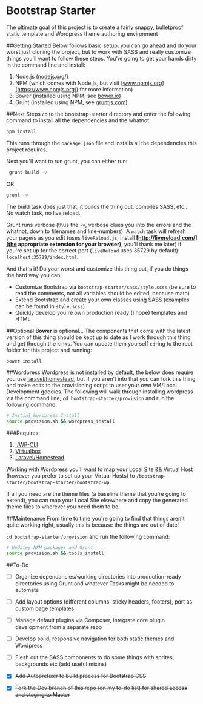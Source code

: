 Bootstrap Starter
=================

The ultimate goal of this project is to create a fairly snappy, bulletproof static template and Wordpress theme authoring environment

##Getting Started
Below follows basic setup, you can go ahead and do your worst just cloning the project, but to work with SASS and really customize things you'll want to follow these steps.
You're going to get your hands dirty in the command line and install:
  1. Node.js ([nodejs.org/](http://nodejs.org/))
  2. NPM (which comes with Node.js, but visit [www.npmjs.org](https://www.npmjs.org/) for more information)
  3. Bower (installed using NPM, see [bower.io](http://bower.io/))
  4. Grunt (installed using NPM, see [gruntjs.com](http://gruntjs.com/getting-started))

##Next Steps
`cd` to the bootstrap-starter directory and enter the following command to install all the dependencies and the whatnot: 
``` bash
npm install
``` 
This runs through the `package.json` file and installs all the dependencies this project requires.
 
Next you'll want to run grunt, you can either run: 
``` bash
 grunt build -v 
```
 OR 
 ``` bash
 grunt -v 
 ``` 
 The build task does just that, it builds the thing out, compiles SASS, etc... No watch task, no live reload.
 
 Grunt runs verbose (thus the `-v`, verbose clues you into the errors and the whatnot, down to filenames and line-numbers). A `watch` task will refresh your page/s as you edit (uses `liveReload.js`, install __[http://livereload.com/](the appropriate extension for your browser)__, you'll thank me later) if you're set up for the correct port (`liveReload` uses 35729 by default): `localhost:35729/index.html`.
  
And that's it! Do your worst and customize this thing out, if you do things the hard way you can:
* Customize Bootstrap via `bootstrap-starter/sass/style.scss` (be sure to read the comments, not all variables should be edited, because math)
* Extend Bootstrap and create your own classes using SASS (examples can be found in `style.scss`)
* Quickly develop you're own production ready (I hope) templates and HTML

##Optional
__Bower__ is optional... The components that come with the latest version of this thing should be kept up to date as I work through this thing and get through the kinks. You can update them yourself `cd`-ing to the root folder for this project and running:
``` bash
bower install
```

##Wordpress
Wordpress is not installed by default, the below does require you use [laravel/homestead](https://github.com/laravel/homestead), but if you aren't into that you can fork this thing and make edits to the provisioning script to user your own VM/Local Development goodies. The following will walk through installing wordpress via the command line, `cd bootstrap-starter/provision` and run the following command:

``` bash
# Initial Wordpress Install
source provision.sh && wordpress_install
```
###Requires:
  1. [./WP-CLI](http://wp-cli.org/)
  2. [Virtualbox](https://www.virtualbox.org/wiki/Downloads)
  3. [Laravel/Homestead](https://github.com/laravel/homestead)

Working with Wordpress you'll want to map your Local Site && Virtual Host (however you prefer to set up your Virtual Hosts) to `/bootstrap-starter/bootstrap-starter/bootstrap-wp`. 

If all you need are the theme files (a baseline theme that you're going to extend), you can map your Local Site elsewhere and copy the generated theme files to wherever you need them to be.

##Maintenance
From time to time you're going to find that things aren't quite working right, usually this is because the things are out of date!

`cd bootstrap-starter/provision` and run the following command:

``` bash
# Updates NPM packages and Grunt
source provision.sh && tools_install
```

##To-Do
- [ ] Organize dependancies/working directories into production-ready directories using Grunt and whatever Tasks might be needed to automate
- [ ] Add layout options (different columns, sticky headers, footers), port as custom page templates
- [ ] Manage default plugins via Composer, integrate core plugin development from a separate repo
- [ ] Develop solid, responsive navigation for both static themes and Wordpress
- [ ] Flesh out the SASS components to do some things with sprites, backgrounds etc (add useful mixins)
- [x] ~~Add Autoprefixer to build process for Bootstrap CSS~~
- [x] ~~Fork the Dev branch of this repo (on my to-do list) for shared access and staging to Master~~


